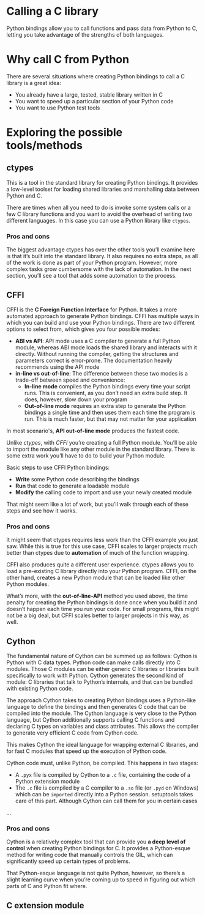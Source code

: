 # Calling a C library
Python bindings allow you to call functions and pass data from Python to C, letting you take advantage of the strengths of both languages.

# Why call C from Python
There are several situations where creating Python bindings to call a C library is a great idea:
- You already have a large, tested, stable library written in C
- You want to speed up a particular section of your Python code
- You want to use Python test tools

# Exploring the possible tools/methods
## ctypes
This is a tool in the standard library for creating Python bindings. It provides a low-level toolset for loading shared libraries and marshalling data between Python and C.

There are times when all you need to do is invoke some system calls or a few C library functions and you want to avoid the overhead of writing two different languages. In this case you can use a Python library like `ctypes`.

### Pros and cons
The biggest advantage ctypes has over the other tools you’ll examine here is that it’s built into the standard library. It also requires no extra steps, as all of the work is done as part of your Python program. However, more complex tasks grow cumbersome with the lack of automation. In the next section, you’ll see a tool that adds some automation to the process.

## CFFI
CFFI is the **C Foreign Function Interface** for Python. It takes a more automated approach to generate Python bindings. CFFI has multiple ways in which you can build and use your Python bindings. There are two different options to select from, which gives you four possible modes:
- **ABI vs API**: API mode uses a C compiler to generate a full Python module, whereas ABI mode loads the shared library and interacts with it directly. Without running the compiler, getting the structures and parameters correct is error-prone. The documentation heavily recommends using the API mode
- **in-line vs out-of-line**: The difference between these two modes is a trade-off between speed and convenience:
  - **In-line mode** compiles the Python bindings every time your script runs. This is convenient, as you don’t need an extra build step. It does, however, slow down your program
  - **Out-of-line mode** requires an extra step to generate the Python bindings a single time and then uses them each time the program is run. This is much faster, but that may not matter for your application

In most scenario's, **API out-of-line mode** produces the fastest code.

Unlike _ctypes_, with _CFFI_ you’re creating a full Python module. You’ll be able to import the module like any other module in the standard library. There is some extra work you’ll have to do to build your Python module. 

Basic steps to use CFFI Python bindings:
- **Write** some Python code describing the bindings
- **Run** that code to generate a loadable module
- **Modify** the calling code to import and use your newly created module

That might seem like a lot of work, but you’ll walk through each of these steps and see how it works.

### Pros and cons
It might seem that ctypes requires less work than the CFFI example you just saw. While this is true for this use case, CFFI scales to larger projects much better than ctypes due to **automation** of much of the function wrapping.

CFFI also produces quite a different user experience. ctypes allows you to load a pre-existing C library directly into your Python program. CFFI, on the other hand, creates a new Python module that can be loaded like other Python modules.

What’s more, with the **out-of-line-API** method you used above, the time penalty for creating the Python bindings is done once when you build it and doesn’t happen each time you run your code. For small programs, this might not be a big deal, but CFFI scales better to larger projects in this way, as well.

## Cython
The fundamental nature of Cython can be summed up as follows: Cython is Python with C data types. Python code can make calls directly into C modules. Those C modules can be either generic C libraries or libraries built specifically to work with Python. Cython generates the second kind of module: C libraries that talk to Python’s internals, and that can be bundled with existing Python code.

The approach Cython takes to creating Python bindings uses a Python-like language to define the bindings and then generates C code that can be compiled into the module. The Cython language is very close to the Python language, but Cython additionally supports calling C functions and declaring C types on variables and class attributes. This allows the compiler to generate very efficient C code from Cython code.

This makes Cython the ideal language for wrapping external C libraries, and for fast C modules that speed up the execution of Python code.

Cython code must, unlike Python, be compiled. This happens in two stages:
- A `.pyx` file is compiled by Cython to a `.c` file, containing the code of a Python extension module
- The `.c` file is compiled by a C compiler to a `.so` file (or `.pyd` on Windows) which can be `imported` directly into a Python session. setuptools takes care of this part. Although Cython can call them for you in certain cases

...

### Pros and cons
Cython is a relatively complex tool that can provide you **a deep level of control** when creating Python bindings for C. It provides a Python-esque method for writing code that manually controls the GIL, which can significantly speed up certain types of problems.

That Python-esque language is not quite Python, however, so there’s a slight learning curve when you’re coming up to speed in figuring out which parts of C and Python fit where.

## C extension module
